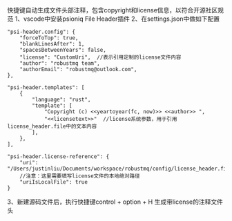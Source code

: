 快捷键自动生成文件头部注释，包含copyright和license信息，以符合开源社区规范
1、vscode中安装psioniq File Header插件
2、在settings.json中做如下配置

    "psi-header.config": {
		"forceToTop": true,
		"blankLinesAfter": 1,
		"spacesBetweenYears": false,
		"license": "CustomUri",  //表示引用定制的license文件内容
		"author": "robustmq team",
		"authorEmail": "robustmq@outlook.com",
	},

    "psi-header.templates": [
		{
			"language": "rust",
			"template": [
				"Copyright (c) <<yeartoyear(fc, now)>> <<author>> ",
				"<<licensetext>>"  //license系统参数，用于引用license_header.file中的文本内容
			],
		},
	],

    "psi-header.license-reference": {
		"uri": "/Users/justinliu/Documents/workspace/robustmq/config/license_header.file", 
        //注意：这里需要填写license文件的本地绝对路径
		"uriIsLocalFile": true
	}
	
3、新建源码文件后，执行快捷键control + option + H 生成带license的注释文件头